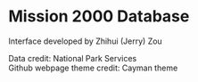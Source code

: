 # Mission 2000 Database


Interface developed by Zhihui (Jerry) Zou

Data credit: National Park Services \
Github webpage theme credit: Cayman theme